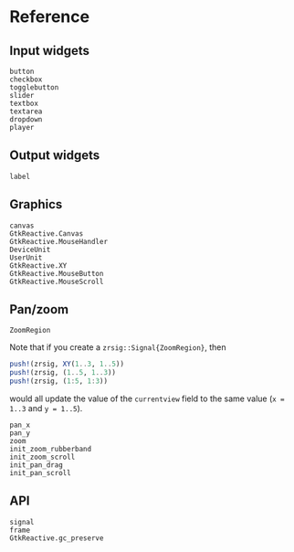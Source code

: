 # Reference

## Input widgets

```@docs
button
checkbox
togglebutton
slider
textbox
textarea
dropdown
player
```

## Output widgets

```@docs
label
```

## Graphics

```@docs
canvas
GtkReactive.Canvas
GtkReactive.MouseHandler
DeviceUnit
UserUnit
GtkReactive.XY
GtkReactive.MouseButton
GtkReactive.MouseScroll
```

## Pan/zoom

```@docs
ZoomRegion
```

Note that if you create a `zrsig::Signal{ZoomRegion}`, then
```julia
push!(zrsig, XY(1..3, 1..5))
push!(zrsig, (1..5, 1..3))
push!(zrsig, (1:5, 1:3))
```
would all update the value of the `currentview` field to the same
value (`x = 1..3` and `y = 1..5`).


```@docs
pan_x
pan_y
zoom
init_zoom_rubberband
init_zoom_scroll
init_pan_drag
init_pan_scroll
```

## API
```@docs
signal
frame
GtkReactive.gc_preserve
```
